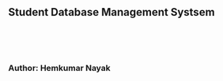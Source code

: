 # <h2 style="color📘;">Student Database Management Systsem</h2><br></br>
# <h3 style="color🌲;">Author: Hemkumar Nayak</h2>
